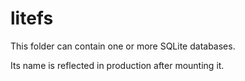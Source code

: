 # litefs

This folder can contain one or more SQLite databases.

Its name is reflected in production after mounting it.
